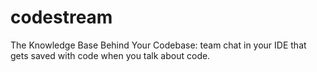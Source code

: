 # codestream
The Knowledge Base Behind Your Codebase: team chat in your IDE that gets saved with code when you talk about code.
